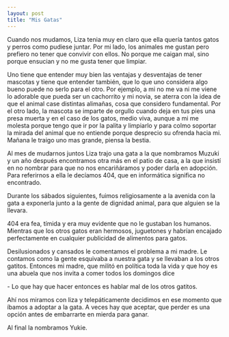 ```yaml
---
layout: post
title: "Mis Gatas"
---
```


Cuando nos mudamos, Liza tenia muy en claro que ella quería tantos gatos y
perros como pudiese juntar. Por mi lado, los animales me gustan pero prefiero no
tener que convivir con ellos. No porque me caigan mal, sino porque ensucian y no
me gusta tener que limpiar.

Uno tiene que entender muy bien las ventajas y desventajas de tener mascotas y
tiene que entender también, que lo que uno considera algo bueno puede no serlo
para el otro. Por ejemplo, a mi no me va ni me viene lo adorable que pueda ser
un cachorrito y mi novia, se aterra con la idea de que el animal case distintas
alimañas, cosa que considero fundamental. Por el otro lado, la mascota se imparte
de orgullo cuando deja en tus pies una presa muerta y en el caso de los gatos,
medio viva, aunque a mi me molesta porque tengo que ir por la palita y limpiarlo
y para colmo soportar la mirada del animal que no entiende porque desprecio su
ofrenda hacia mi. Mañana le traigo uno mas grande, piensa la bestia.

Al mes de mudarnos juntos Liza trajo una gata a la que nombramos Muzuki y un año
después encontramos otra más en el patio de casa, a la que insistí en no nombrar
para que no nos encariñáramos y poder darla en adopción. Para referirnos a ella
le decíamos 404, que en informática significa no encontrado.

Durante los sábados siguientes, fuimos religiosamente a la avenida con la gata a
exponerla junto a la gente de dignidad animal, para que alguien se la llevara.

404 era fea, tímida y era muy evidente que no le gustaban los humanos. Mientras
que los otros gatos eran hermosos, juguetones y habrían encajado perfectamente
en cualquier publicidad de alimentos para gatos.

Desilusionados y cansados le comentamos el problema a mi madre. Le contamos
como la gente esquivaba a nuestra gata y se llevaban a los otros gatitos.
Entonces mi madre, que militó en política toda la vida y que hoy es una abuela
que nos invita a comer todos los domingos dice

\- Lo que hay que hacer entonces es hablar mal de los otros gatitos.

Ahí nos miramos con liza y telepáticamente decidimos en ese momento que íbamos a
adoptar a la gata. A veces hay que aceptar, que perder es una opción antes de
embarrarte en mierda para ganar.

Al final la nombramos Yukie.
